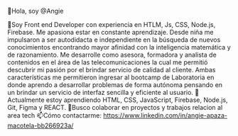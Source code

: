 👋Hola, soy @Angie

👀Soy Front end Developer con experiencia en HTLM, Js, CSS, Node.js, Firebase. Me apasiona estar en constante aprendizaje. Desde niña me impulsaron a ser autodidacta e independiente en la búsqueda de nuevos conocimientos encontrando mayor afinidad con la inteligencia matemática y de razonamiento. Me desarrolle como asesora, formadora y analista de contenidos en el área de las telecomunicaciones la cual me permitió descubrir mi pasión por el brindar servicio de calidad al cliente. Ambas características me permitieron ingresar al bootcamp de Laboratoria en donde aprendo a desarrollar problemas de forma autónoma pensando en un brindar un servicio de interfaz sencilla y eficiente al usuario.
🌱Actualmente estoy aprendiendo HTML, CSS, JavaScript, Firebase, Node.js, Git, Figma y REACT.
💞️Busco colaborar en proyectos y trabajos relacion al area tech 
📫Cómo contactarme: https://www.linkedin.com/in/angie-apaza-macotela-bb266923a/

